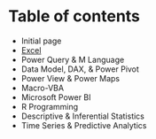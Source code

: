 # Table of contents

* Initial page
* [Excel](excel.md)
* Power Query & M Language
* Data Model, DAX, & Power Pivot
* Power View & Power Maps
* Macro-VBA
* Microsoft Power BI
* R Programming
* Descriptive & Inferential Statistics
* Time Series & Predictive Analytics

